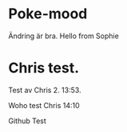 # Poke-mood
Ändring är bra. 
Hello from Sophie
# Chris test. 
Test av Chris 2. 13:53. 


Woho test Chris 14:10


Github Test
